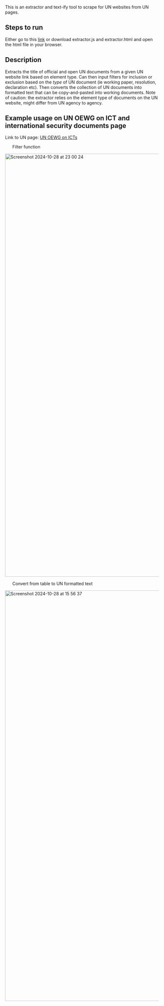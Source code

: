 This is an extractor and text-ify tool to scrape for UN websites from UN pages. 

<h2>Steps to run</h2>
Either go to this <a href="https://htmlpreview.github.io/?https://github.com/philiptham2546/extractor/blob/main/extractor.html" target="_blank">link</a> or download extractor.js and extractor.html and open the html file in your browser.

<h2>Description</h2>
Extracts the title of official and open UN documents from a given UN website link based on element type. Can then input filters for inclusion or exclusion based on the <i>type</i> of UN document (ie working paper, resolution, declaration etc). Then converts the collection of UN documents into formatted text that can be copy-and-pasted into working documents. Note of caution: the extractor relies on the element type of documents on the UN website, might differ from UN agency to agency.

<h2>Example usage on UN OEWG on ICT and international security documents page</h2>
Link to UN page: <a href="https://meetings.unoda.org/meeting/57871/documents">UN OEWG on ICTs</a>
<ul>Filter function</ul>
<img width="1386" alt="Screenshot 2024-10-28 at 23 00 24" src="https://github.com/user-attachments/assets/3c8f72ea-fe76-4cf1-947a-03569c07be3a">
<ul>Convert from table to UN formatted text</ul>
<img width="1345" alt="Screenshot 2024-10-28 at 15 56 37" src="https://github.com/user-attachments/assets/660d54ff-973c-465f-ab1e-78cefbb54a47">
